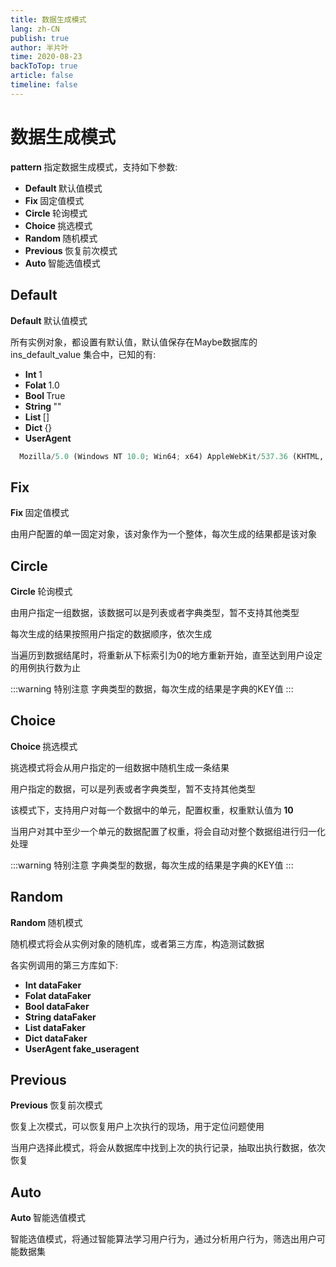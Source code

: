 ```yaml
---
title: 数据生成模式
lang: zh-CN
publish: true
author: 半片叶
time: 2020-08-23
backToTop: true
article: false
timeline: false
---
```


# 数据生成模式

<b class="grey-bg"> pattern </b>  指定数据生成模式，支持如下参数:

* <b class="vue-color grey-bg"> Default </b>   默认值模式
* <b class="vue-color grey-bg"> Fix </b>   固定值模式
* <b class="vue-color grey-bg"> Circle </b>   轮询模式
* <b class="vue-color grey-bg"> Choice </b>   挑选模式
* <b class="vue-color grey-bg"> Random </b>   随机模式
* <b class="vue-color grey-bg"> Previous </b>   恢复前次模式
* <b class="vue-color grey-bg"> Auto </b>   智能选值模式

## Default

<b class="grey-bg"> Default </b>   默认值模式

所有实例对象，都设置有默认值，默认值保存在Maybe数据库的 ins_default_value 集合中，已知的有:

* <b class="vue-color grey-bg"> Int </b>   1
* <b class="vue-color grey-bg"> Folat </b>   1.0
* <b class="vue-color grey-bg"> Bool </b>   True
* <b class="vue-color grey-bg"> String </b>   ""
* <b class="vue-color grey-bg"> List </b>   []
* <b class="vue-color grey-bg"> Dict </b>   {}
* <b class="vue-color grey-bg"> UserAgent </b>
```python
  Mozilla/5.0 (Windows NT 10.0; Win64; x64) AppleWebKit/537.36 (KHTML, like Gecko) Chrome/74.0.3729.169 Safari/537.36
```

## Fix
<b class="grey-bg"> Fix </b>   固定值模式

由用户配置的单一固定对象，该对象作为一个整体，每次生成的结果都是该对象

## Circle
<b class="grey-bg"> Circle </b>   轮询模式

由用户指定一组数据，该数据可以是列表或者字典类型，暂不支持其他类型

每次生成的结果按照用户指定的数据顺序，依次生成

当遍历到数据结尾时，将重新从下标索引为0的地方重新开始，直至达到用户设定的用例执行数为止

:::warning 特别注意
字典类型的数据，每次生成的结果是字典的KEY值
:::

## Choice
<b class="grey-bg"> Choice </b>   挑选模式

挑选模式将会从用户指定的一组数据中随机生成一条结果

用户指定的数据，可以是列表或者字典类型，暂不支持其他类型

该模式下，支持用户对每一个数据中的单元，配置权重，权重默认值为<b class="pink-color grey-bg"> 10 </b>

当用户对其中至少一个单元的数据配置了权重，将会自动对整个数据组进行归一化处理

:::warning 特别注意
字典类型的数据，每次生成的结果是字典的KEY值
:::

## Random
<b class="grey-bg"> Random </b>   随机模式

随机模式将会从实例对象的随机库，或者第三方库，构造测试数据

各实例调用的第三方库如下:
* <b class="vue-color grey-bg"> Int </b>   <b class="pink-color grey-bg"> dataFaker </b>
* <b class="vue-color grey-bg"> Folat </b>   <b class="pink-color grey-bg"> dataFaker </b>
* <b class="vue-color grey-bg"> Bool </b>   <b class="pink-color grey-bg"> dataFaker </b>
* <b class="vue-color grey-bg"> String </b>   <b class="pink-color grey-bg"> dataFaker </b>
* <b class="vue-color grey-bg"> List </b>   <b class="pink-color grey-bg"> dataFaker </b>
* <b class="vue-color grey-bg"> Dict </b>   <b class="pink-color grey-bg"> dataFaker </b>
* <b class="vue-color grey-bg"> UserAgent </b>  <b class="pink-color grey-bg"> fake_useragent </b>

## Previous
<b class="grey-bg"> Previous </b>   恢复前次模式

恢复上次模式，可以恢复用户上次执行的现场，用于定位问题使用

当用户选择此模式，将会从数据库中找到上次的执行记录，抽取出执行数据，依次恢复

## Auto
<b class="grey-bg"> Auto </b>   智能选值模式

智能选值模式，将通过智能算法学习用户行为，通过分析用户行为，筛选出用户可能数据集